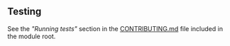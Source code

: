 ## Testing

See the *"Running tests"* section in the [CONTRIBUTING.md](../CONTRIBUTING.md#running-tests)
file included in the module root.
